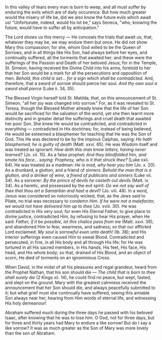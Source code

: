 
In this valley of tears every man is born to weep, and all must suffer by enduring the evils which are of daily occurence. But how much greater would the misery of life be, did we also know the future evils which await us! \"Unfortunate, indeed, would his lot be,\" says Seneca, \"who, knowing the future, would have to suffer all by anticipation.\"

The Lord shows us this mercy — He conceals the trials that await us, that, whatever they may be, we may endure them but once. He did not show Mary this compassion; for she, whom God willed to be the Queen of Sorrows, and in all things like His Son, had always before her eyes, and continually suffered, all the torments that awaited her; and these were the sufferings of the Passion and Death of her beloved Jesus; for in the Temple, St. Simeon, having received the Divine Child into his arms, foretold to her that her Son would be a mark for all the persecutions and opposition of men. *Behold, this child is set... for a sign which shall be contradicted.* And, therefore, that a sword of sorrow should pierce her soul. *And thy own soul a sword shall pierce* (Luke ii. 34, 35).

The Blessed Virgin herself told St. Matilda, that, on this announcement of St. Simeon, \"all her joy was changed into sorrow.\" For, as it was revealed to St. Teresa, though the Blessed Mother already knew that the life of her Son would be sacrificed for the salvation of the world, yet she then learnt more distinctly and in greater detail the sufferings and cruel death that awaited her poor Son. She knew He would be contradicted, and contradicted in everything — contradicted in His doctrines; for, instead of being believed, He would be esteemed a blasphemer for teaching that He was the Son of God. This He was declared to be by the impious Caiphas, saying: *He hath blasphemed, he is guilty of death* (Matt. xxvi. 65). He was Wisdom itself and was treated as ignorant: *How doth this man know letters, having never learned?* (Jo. vii. 15). As a false prophet: *And they blindfolded him, and smote his face... saying: Prophesy, who is it that struck thee?* (Luke xxii. 64). He was treated as a madman: *He is mad, why hear you him* (Jo. x. 20). As a drunkard, a glutton, and a friend of sinners: *Behold the man that is a glutton, and a drinker of wine, a friend of publicans and sinners* (Luke vii. 34). As a sorcerer: *By the prince of devils he casteth out devils* (Matt. ix. 34). As a heretic, and possessed by the evil spirit: *Do we not say well of thee that thou art a Samaritan and hast a devil?* (Jo. viii. 48). In a word, Jesus was considered so notoriously wicked, that, as the Jews said to Pilate, no trial was necessary to condemn Him. *If he were not a malefactor, we would not have delivered him up to thee* (Jo. xviii. 30). He was contradicted in His very soul; for even His Eternal Father, to give place to divine justice, contradicted Him, by refusing to hear His prayer, when He said: *Father, if it be possible, let this chalice pass from me* (Matt. xxvi. 39); and abandoned Him to fear, weariness, and sadness; so that our afflicted Lord exclaimed: *My soul is sorrowful even unto death!* (Ib. 38); and His interior sufferings even caused Him to sweat Blood. Contradicted and persecuted, in fine, in all His body and all through His life; for He was tortured in all His sacred members, in His hands, His feet, His face, His head, and His whole body; so that, drained of His Blood, and an object of scorn, He died of torments on an ignominious Cross.

When David, in the midst of all his pleasures and regal grandeur, heard from the Prophet Nathan, that his son should die — *The child that is born to thee shall surely die* (2 Kings xii. 14), he could find no peace, but wept, fasted, and slept on the ground. Mary with the greatest calmness received the announcement that her Son should die, and always peacefully submitted to it; but what grief must she continually have suffered, seeing this amiable Son always near her, hearing from Him words of eternal life, and witnessing His holy demeanour!

Abraham suffered much during the three days he passed with his beloved Isaac, after knowing that he was to lose him. O God, not for three days, but for three and thirty years had Mary to endure a like sorrow! But do I say a like sorrow? It was as much greater as the Son of Mary was more lovely than the son of Abraham.

